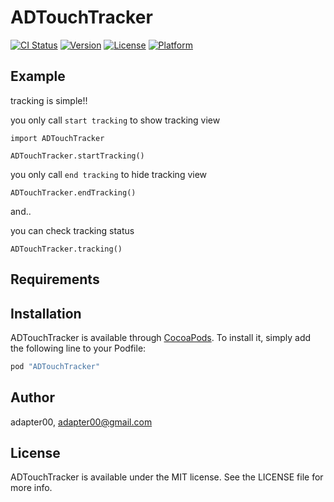 # ADTouchTracker

[![CI Status](http://img.shields.io/travis/adapter00/ADTouchTracker.svg?style=flat)](https://travis-ci.org/adapter00/ADTouchTracker)
[![Version](https://img.shields.io/cocoapods/v/ADTouchTracker.svg?style=flat)](http://cocoapods.org/pods/ADTouchTracker)
[![License](https://img.shields.io/cocoapods/l/ADTouchTracker.svg?style=flat)](http://cocoapods.org/pods/ADTouchTracker)
[![Platform](https://img.shields.io/cocoapods/p/ADTouchTracker.svg?style=flat)](http://cocoapods.org/pods/ADTouchTracker)

## Example

tracking is simple!!

you only call `start tracking` to show tracking view 

```
import ADTouchTracker

ADTouchTracker.startTracking()
```

you only call `end tracking` to hide tracking view 

```
ADTouchTracker.endTracking()
```

and..


you can check tracking status
```
ADTouchTracker.tracking()
```

## Requirements

## Installation

ADTouchTracker is available through [CocoaPods](http://cocoapods.org). To install
it, simply add the following line to your Podfile:

```ruby
pod "ADTouchTracker"
```

## Author

adapter00, adapter00@gmail.com

## License

ADTouchTracker is available under the MIT license. See the LICENSE file for more info.
